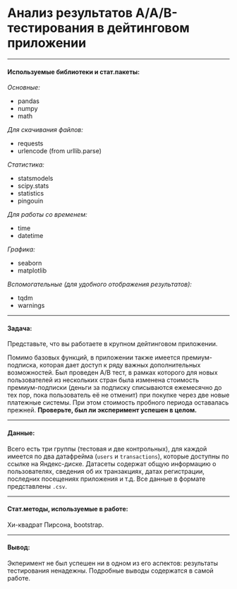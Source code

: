 # Анализ результатов А/А/В-тестирования в дейтинговом приложении

---
#### Используемые библиотеки и стат.пакеты:
*Основные:*
- pandas
- numpy
- math



*Для скачивания файлов:*
- requests 
- urlencode (from urllib.parse)

*Статистика:*
- statsmodels
- scipy.stats
- statistics
- pingouin

*Для работы со временем:*
- time
- datetime

*Графика:*
- seaborn
- matplotlib

*Вспомогательные (для удобного отображения результатов):*
- tqdm
- warnings
---
#### Задача:
Представьте, что вы работаете в крупном дейтинговом приложении.

Помимо базовых функций, в приложении также имеется премиум-подписка, которая дает доступ к ряду важных дополнительных возможностей. Был проведен A/B тест, в рамках которого для новых пользователей из нескольких стран была изменена стоимость премиум-подписки (деньги за подписку списываются ежемесячно до тех пор, пока пользователь её не отменит) при покупке через две новые платежные системы. При этом стоимость пробного периода оставалась прежней. **Проверьте, был ли эксперимент успешен в целом.**

---
#### Данные:
Всего есть три группы (тестовая и две контрольных), для каждой имеется по два датафрейма (`users` и `transactions`), которые доступны по ссылке на Яндекс-диске. Датасеты содержат общую информацию о пользователях, сведения об их транзакциях, датах регистрации, последних посещениях приложения и т.д. Все данные в формате представлены `.csv`.

---
#### Стат.методы, используемые в работе:
Хи-квадрат Пирсона, bootstrap.

---
#### Вывод:
Экперимент не был успешен ни в одном из его аспектов: результаты тестирования ненадежны. Подробные выводы содержатся в самой работе.